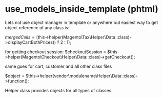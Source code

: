 # use_models_inside_template (phtml)

Lets not use object manager in template or anywhere but easiest way to get object reference of any class is:

$mergedCells = ($this->helper(Magento\Tax\Helper\Data::class)->displayCartBothPrices() ? 2 : 1);

for getting checkout session:
$checkoutSession = $this->helper(Magento\Checkout\Helper\Data::class)->getCheckout();

same goes for cart, customer and all other class files

$object = $this->helper(vendor\modulename\Helper\Data::class)->function();

Helper class provides objects for all types of classes.
